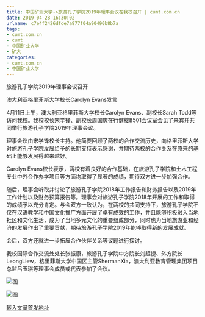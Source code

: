 ```yaml
---
title: 中国矿业大学->旅游孔子学院2019年理事会议在我校召开 | cumt.com.cn
date: 2019-04-28 16:30:02
urlname: c7e4f2426dfde7a877f04a90490b8b7a
tags: 
- cumt.com.cn
- cumt
- 中国矿业大学
- 矿大
categories:
- cumt.com.cn
- 中国矿业大学
---
```


旅游孔子学院2019年理事会议召开

澳大利亚格里菲斯大学校长Carolyn Evans发言

4月11日上午，澳大利亚格里菲斯大学校长Carolyn Evans、副校长Sarah Todd等访问我校。我校校长宋学锋、副校长周国庆在行健楼B501会议室会见了来宾并共同举行旅游孔子学院2019年理事会议。

理事会议由宋学锋校长主持。他简要回顾了两校的合作交流历史，向格里菲斯大学对旅游孔子学院发展给予的长期支持表示感谢，并期待两校的合作关系在原来的基础上能够发展得越来越好。

Carolyn Evans校长表示，两校有着良好的合作基础，在旅游孔子学院和土木工程专业中外合作办学项目等方面均取得了显著的成绩，期待双方进一步加强合作。

随后，理事会听取并讨论了旅游孔子学院2018年工作报告和财务报告以及2019年工作计划以及财务预算报告等。理事会对旅游孔子学院2018年开展的工作和取得的成绩予以充分肯定。与会双方一致认为，在两校的共同支持下，旅游孔子学院不仅在汉语教学和中国文化推广方面开展了卓有成效的工作，并且能够积极融入当地社区和文化生活，成为了当地多元文化的重要组成部分，同时也为当地旅游业和经济的发展作出了重要贡献，期待旅游孔子学院2019年能够取得新的发展成就。

会后，双方还就进一步拓展合作伙伴关系等议题进行探讨。

我校国际合作交流处处长张振康，旅游孔子学院中方院长刘超捷、外方院长LeongLiew，格里菲斯大学中国区主管ShermanXia，澳大利亚教育管理集团项目总监吕玉琪等理事会成员或代表参加了会议。

![图](http://xwzx.cumt.edu.cn/_upload/article/images/05/c4/2ae881ef49b5bfb0ff6cb9e538bf/5afc642e-eec2-48ec-804d-e21f0ec00237.jpg)

![图](http://xwzx.cumt.edu.cn/_upload/article/images/05/c4/2ae881ef49b5bfb0ff6cb9e538bf/05931084-6acf-4eff-960c-5040195a599f.jpg)

[转入文章首发地址](http://xwzx.cumt.edu.cn/ec/2d/c513a519213/page.htm)